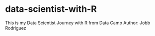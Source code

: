 # data-scientist-with-R
This is my Data Scientist Journey with R from Data Camp
Author: Jobb Rodriguez
